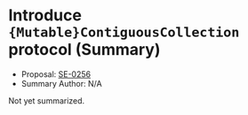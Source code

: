 # Introduce `{Mutable}ContiguousCollection` protocol (Summary)

* Proposal: [SE-0256](https://github.com/apple/swift-evolution/blob/main/proposals/0256-contiguous-collection.md)
* Summary Author: N/A

Not yet summarized.
